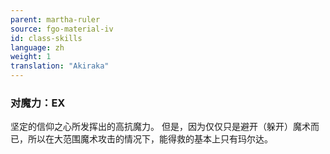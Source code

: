 ```yaml
---
parent: martha-ruler
source: fgo-material-iv
id: class-skills
language: zh
weight: 1
translation: "Akiraka"
---
```


### 对魔力：EX

坚定的信仰之心所发挥出的高抗魔力。
但是，因为仅仅只是避开（躲开）魔术而已，所以在大范围魔术攻击的情况下，能得救的基本上只有玛尔达。
